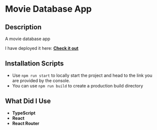# Movie Database App

## Description
A movie database app 

I have deployed it here: **[Check it out](https://movie-app-msc.vercel.app/)**

## Installation Scripts

- Use `npm run start` to locally start the project and head to the link you are provided by the console.
- You can use `npm run build` to create a production build directory


## What Did I Use

- **TypeScript**
- **React**
- **React Router**

